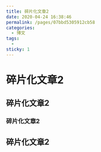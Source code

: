 ```yaml
---
title: 碎片化文章2
date: 2020-04-24 16:38:46
permalink: /pages/07bbd5305912cb58
categories: 
  - 博文
tags: 
  - 
sticky: 1
---
```


# 碎片化文章2

## 碎片化文章2

### 碎片化文章2

## 碎片化文章2